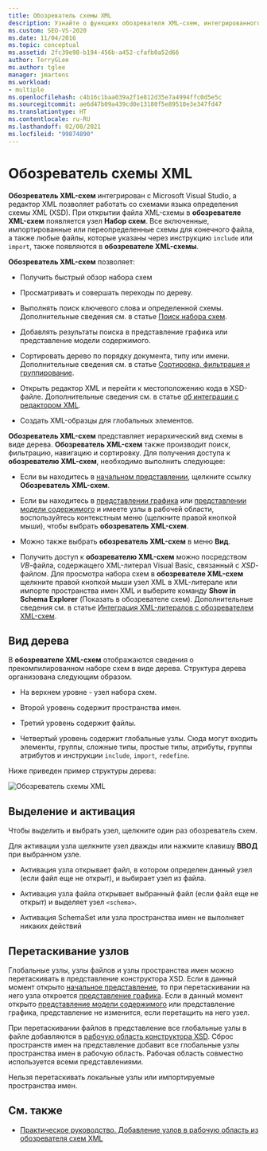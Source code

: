 ```yaml
---
title: Обозреватель схемы XML
description: Узнайте о функциях обозревателя XML-схем, интегрированного с Visual Studio, и редактора XML.
ms.custom: SEO-VS-2020
ms.date: 11/04/2016
ms.topic: conceptual
ms.assetid: 2fc39e98-b194-456b-a452-cfafb0a52d66
author: TerryGLee
ms.author: tglee
manager: jmartens
ms.workload:
- multiple
ms.openlocfilehash: c4b16c1baa039a2f1e812d35e7a4994ffc0d5e5c
ms.sourcegitcommit: ae6d47b09a439cd0e13180f5e89510e3e347fd47
ms.translationtype: HT
ms.contentlocale: ru-RU
ms.lasthandoff: 02/08/2021
ms.locfileid: "99874890"
---
```

# <a name="xml-schema-explorer"></a>Обозреватель схемы XML

**Обозреватель XML-схем** интегрирован с Microsoft Visual Studio, а редактор XML позволяет работать со схемами языка определения схемы XML (XSD). При открытии файла XML-схемы в **обозревателе XML-схем** появляется узел **Набор схем**. Все включенные, импортированные или переопределенные схемы для конечного файла, а также любые файлы, которые указаны через инструкцию `include` или `import`, также появляются в **обозревателе XML-схемы**.

**Обозреватель XML-схем** позволяет:

- Получить быстрый обзор набора схем

- Просматривать и совершать переходы по дереву.

- Выполнять поиск ключевого слова и определенной схемы. Дополнительные сведения см. в статье [Поиск набора схем](../xml-tools/searching-the-schema-set.md).

- Добавлять результаты поиска в представление графика или представление модели содержимого.

- Сортировать дерево по порядку документа, типу или имени. Дополнительные сведения см. в статье [Сортировка, фильтрация и группирование](../xml-tools/sorting-filtering-and-grouping-xml-schema-explorer.md).

- Открыть редактор XML и перейти к местоположению кода в XSD-файле. Дополнительные сведения см. в статье [об интеграции с редактором XML](../xml-tools/integration-with-xml-editor.md).

- Создать XML-образцы для глобальных элементов.

**Обозреватель XML-схем** представляет иерархический вид схемы в виде дерева. **Обозреватель XML-схем** также производит поиск, фильтрацию, навигацию и сортировку. Для получения доступа к **обозревателю XML-схем**, необходимо выполнить следующее:

- Если вы находитесь в [начальном представлении](../xml-tools/start-view.md), щелкните ссылку **Обозреватель XML-схем**.

- Если вы находитесь в [представлении графика](../xml-tools/graph-view.md) или [представлении модели содержимого](../xml-tools/content-model-view.md) и имеете узлы в рабочей области, воспользуйтесь контекстным меню (щелкните правой кнопкой мыши), чтобы выбрать **обозреватель XML-схем**.

- Можно также выбрать **обозреватель XML-схем** в меню **Вид**.

- Получить доступ к **обозревателю XML-схем** можно посредством *VB*-файла, содержащего XML-литерал Visual Basic, связанный с *XSD*-файлом. Для просмотра набора схем в **обозревателе XML-схем** щелкните правой кнопкой мыши узел XML в XML-литерале или импорте пространства имен XML и выберите команду **Show in Schema Explorer** (Показать в обозревателе схем). Дополнительные сведения см. в статье [Интеграция XML-литералов с обозревателем XML-схем](../xml-tools/integration-of-xml-literals-with-xml-schema-explorer.md).

## <a name="tree-view"></a>Вид дерева
В **обозревателе XML-схем** отображаются сведения о прекомпилированном наборе схем в виде дерева. Структура дерева организована следующим образом.

- На верхнем уровне - узел набора схем.

- Второй уровень содержит пространства имен.

- Третий уровень содержит файлы.

- Четвертый уровень содержит глобальные узлы. Сюда могут входить элементы, группы, сложные типы, простые типы, атрибуты, группы атрибутов и инструкции `include`, `import`, `redefine`.

Ниже приведен пример структуры дерева:

![Обозреватель схемы XML](../xml-tools/media/xmlschemaexplorer.gif)

## <a name="selection-and-activation"></a>Выделение и активация
Чтобы выделить и выбрать узел, щелкните один раз обозреватель схем.

Для активации узла щелкните узел дважды или нажмите клавишу **ВВОД** при выбранном узле.

- Активация узла открывает файл, в котором определен данный узел (если файл еще не открыт), и выбирает узел из файла.

- Активация узла файла открывает выбранный файл (если файл еще не открыт) и выделяет узел `<schema>`.

- Активация SchemaSet или узла пространства имен не выполняет никаких действий

## <a name="drag-and-drop-nodes"></a>Перетаскивание узлов
Глобальные узлы, узлы файлов и узлы пространства имен можно перетаскивать в представление конструктора XSD. Если в данный момент открыто [начальное представление](../xml-tools/start-view.md), то при перетаскивании на него узла откроется [представление графика](../xml-tools/graph-view.md). Если в данный момент открыто [представление модели содержимого](../xml-tools/content-model-view.md) или представление графика, представление не изменится, если перетащить на него узел.

При перетаскивании файлов в представление все глобальные узлы в файле добавляются в [рабочую область конструктора XSD](../xml-tools/xml-schema-designer-workspace.md). Сброс пространств имен на представление добавит все глобальные узлы пространства имен в рабочую область. Рабочая область совместно используется всеми представлениями.

 Нельзя перетаскивать локальные узлы или импортируемые пространства имен.

## <a name="see-also"></a>См. также

- [Практическое руководство. Добавление узлов в рабочую область из обозревателя схем XML](../xml-tools/how-to-add-nodes-to-the-workspace-from-the-xml-schema-explorer.md)
